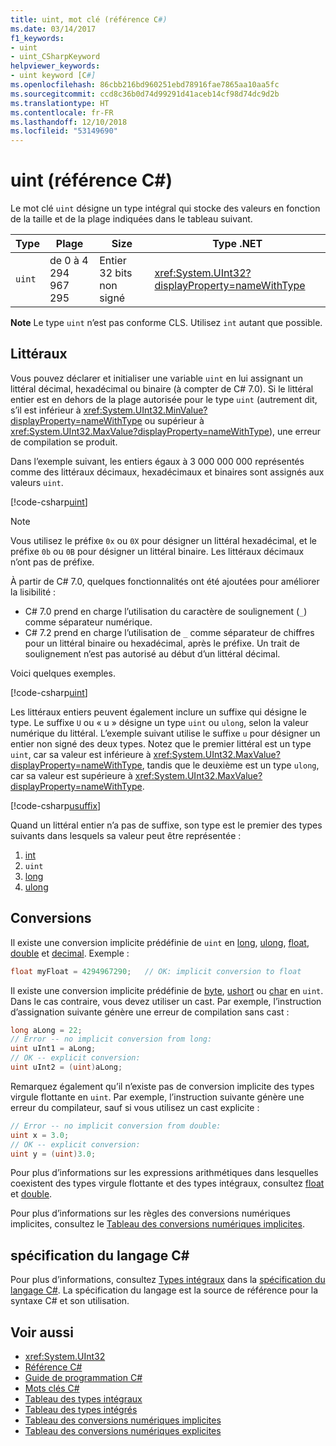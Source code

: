 ```yaml
---
title: uint, mot clé (référence C#)
ms.date: 03/14/2017
f1_keywords:
- uint
- uint_CSharpKeyword
helpviewer_keywords:
- uint keyword [C#]
ms.openlocfilehash: 86cbb216bd960251ebd78916fae7865aa10aa5fc
ms.sourcegitcommit: ccd8c36b0d74d99291d41aceb14cf98d74dc9d2b
ms.translationtype: HT
ms.contentlocale: fr-FR
ms.lasthandoff: 12/10/2018
ms.locfileid: "53149690"
---
```

# <a name="uint-c-reference"></a>uint (référence C#)

Le mot clé `uint` désigne un type intégral qui stocke des valeurs en fonction de la taille et de la plage indiquées dans le tableau suivant.

|Type|Plage|Size|Type .NET|
|----------|-----------|----------|-------------------------|
|`uint`|de 0 à 4 294 967 295|Entier 32 bits non signé|<xref:System.UInt32?displayProperty=nameWithType>|

**Note** Le type `uint` n’est pas conforme CLS. Utilisez `int` autant que possible.

## <a name="literals"></a>Littéraux

Vous pouvez déclarer et initialiser une variable `uint` en lui assignant un littéral décimal, hexadécimal ou binaire (à compter de C# 7.0). Si le littéral entier est en dehors de la plage autorisée pour le type `uint` (autrement dit, s’il est inférieur à <xref:System.UInt32.MinValue?displayProperty=nameWithType> ou supérieur à <xref:System.UInt32.MaxValue?displayProperty=nameWithType>), une erreur de compilation se produit.

Dans l’exemple suivant, les entiers égaux à 3 000 000 000 représentés comme des littéraux décimaux, hexadécimaux et binaires sont assignés aux valeurs `uint`.

[!code-csharp[uint](~/samples/snippets/csharp/language-reference/keywords/numeric-literals.cs#UInt)]

> [!NOTE]
> Vous utilisez le préfixe `0x` ou `0X` pour désigner un littéral hexadécimal, et le préfixe `0b` ou `0B` pour désigner un littéral binaire. Les littéraux décimaux n’ont pas de préfixe.

À partir de C# 7.0, quelques fonctionnalités ont été ajoutées pour améliorer la lisibilité :

- C# 7.0 prend en charge l’utilisation du caractère de soulignement (`_`) comme séparateur numérique.
- C# 7.2 prend en charge l’utilisation de `_` comme séparateur de chiffres pour un littéral binaire ou hexadécimal, après le préfixe. Un trait de soulignement n’est pas autorisé au début d’un littéral décimal.

Voici quelques exemples.

[!code-csharp[uint](~/samples/snippets/csharp/language-reference/keywords/numeric-literals.cs#UIntS)]

Les littéraux entiers peuvent également inclure un suffixe qui désigne le type. Le suffixe `U` ou « u » désigne un type `uint` ou `ulong`, selon la valeur numérique du littéral. L’exemple suivant utilise le suffixe `u` pour désigner un entier non signé des deux types. Notez que le premier littéral est un type `uint`, car sa valeur est inférieure à <xref:System.UInt32.MaxValue?displayProperty=nameWithType>, tandis que le deuxième est un type `ulong`, car sa valeur est supérieure à <xref:System.UInt32.MaxValue?displayProperty=nameWithType>.

[!code-csharp[usuffix](~/samples/snippets/csharp/language-reference/keywords/numeric-suffixes.cs#1)]

Quand un littéral entier n’a pas de suffixe, son type est le premier des types suivants dans lesquels sa valeur peut être représentée :

1. [int](int.md)
2. `uint`
3. [long](long.md)
4. [ulong](ulong.md)

## <a name="conversions"></a>Conversions

Il existe une conversion implicite prédéfinie de `uint` en [long](long.md), [ulong](ulong.md), [float](float.md), [double](double.md) et [decimal](decimal.md). Exemple :

```csharp
float myFloat = 4294967290;   // OK: implicit conversion to float
```

Il existe une conversion implicite prédéfinie de [byte](byte.md), [ushort](ushort.md) ou [char](char.md) en `uint`. Dans le cas contraire, vous devez utiliser un cast. Par exemple, l’instruction d’assignation suivante génère une erreur de compilation sans cast :

```csharp
long aLong = 22;
// Error -- no implicit conversion from long:
uint uInt1 = aLong;
// OK -- explicit conversion:
uint uInt2 = (uint)aLong;
```

Remarquez également qu’il n’existe pas de conversion implicite des types virgule flottante en `uint`. Par exemple, l’instruction suivante génère une erreur du compilateur, sauf si vous utilisez un cast explicite :

```csharp
// Error -- no implicit conversion from double:
uint x = 3.0;
// OK -- explicit conversion:
uint y = (uint)3.0;
```

Pour plus d’informations sur les expressions arithmétiques dans lesquelles coexistent des types virgule flottante et des types intégraux, consultez [float](float.md) et [double](double.md).

Pour plus d’informations sur les règles des conversions numériques implicites, consultez le [Tableau des conversions numériques implicites](implicit-numeric-conversions-table.md).

## <a name="c-language-specification"></a>spécification du langage C#

Pour plus d’informations, consultez [Types intégraux](~/_csharplang/spec/types.md#integral-types) dans la [spécification du langage C#](../language-specification/index.md). La spécification du langage est la source de référence pour la syntaxe C# et son utilisation.

## <a name="see-also"></a>Voir aussi

- <xref:System.UInt32>
- [Référence C#](../index.md)
- [Guide de programmation C#](../../programming-guide/index.md)
- [Mots clés C#](index.md)
- [Tableau des types intégraux](integral-types-table.md)
- [Tableau des types intégrés](built-in-types-table.md)
- [Tableau des conversions numériques implicites](implicit-numeric-conversions-table.md)
- [Tableau des conversions numériques explicites](explicit-numeric-conversions-table.md)
